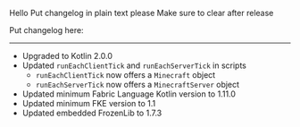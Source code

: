 Hello
Put changelog in plain text please
Make sure to clear after release

Put changelog here:

-----------------
- Upgraded to Kotlin 2.0.0
- Updated `runEachClientTick` and `runEachServerTick` in scripts
  - `runEachClientTick` now offers a `Minecraft` object
  - `runEachServerTick` now offers a `MinecraftServer` object
- Updated minimum Fabric Language Kotlin version to 1.11.0
- Updated minimum FKE version to 1.1
- Updated embedded FrozenLib to 1.7.3
